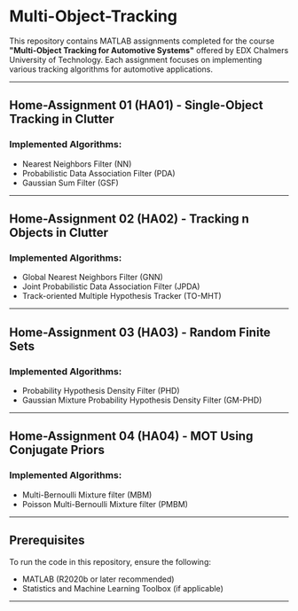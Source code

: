 # Multi-Object-Tracking

This repository contains MATLAB assignments completed for the course **"Multi-Object Tracking for Automotive Systems"** offered by EDX Chalmers University of Technology. Each assignment focuses on implementing various tracking algorithms for automotive applications.

---

## Home-Assignment 01 (HA01) - Single-Object Tracking in Clutter

### Implemented Algorithms:
- Nearest Neighbors Filter (NN)
- Probabilistic Data Association Filter (PDA)
- Gaussian Sum Filter (GSF)

---

## Home-Assignment 02 (HA02) - Tracking n Objects in Clutter

### Implemented Algorithms:
- Global Nearest Neighbors Filter (GNN)
- Joint Probabilistic Data Association Filter (JPDA)
- Track-oriented Multiple Hypothesis Tracker (TO-MHT)
---

## Home-Assignment 03 (HA03) - Random Finite Sets

### Implemented Algorithms:
- Probability Hypothesis Density Filter (PHD)
- Gaussian Mixture Probability Hypothesis Density Filter (GM-PHD)

---

## Home-Assignment 04 (HA04) - MOT Using Conjugate Priors

### Implemented Algorithms:
- Multi-Bernoulli Mixture filter (MBM)
- Poisson Multi-Bernoulli Mixture filter (PMBM)

---

## Prerequisites

To run the code in this repository, ensure the following:
- MATLAB (R2020b or later recommended)
- Statistics and Machine Learning Toolbox (if applicable)

---


